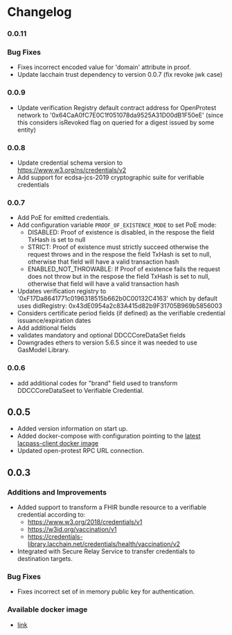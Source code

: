 # Changelog

### 0.0.11

### Bug Fixes
* Fixes incorrect encoded value for 'domain' attribute in proof.
* Update lacchain trust dependency to version 0.0.7 (fix revoke jwk case)

### 0.0.9

* Update verification Registry default contract address for OpenProtest network to '0x64CaA0fC7E0C1f051078da9525A31D00dB1F50eE' (since this considers isRevoked flag on queried for a digest issued by some entity)
### 0.0.8

* Update credential schema version to https://www.w3.org/ns/credentials/v2
* Add support for ecdsa-jcs-2019 cryptographic suite for verifiable credentials

### 0.0.7

* Add PoE for emitted credentials.
* Add configuration variable `PROOF_OF_EXISTENCE_MODE` to set PoE mode:
  * DISABLED: Proof of existence is disabled, in the respose the field TxHash is set to null
  * STRICT: Proof of existence must strictly succeed otherwise the request throws and in the respose the field TxHash is set to null, otherwise that field will have a valid transaction hash
  * ENABLED_NOT_THROWABLE: If Proof of existence fails the request does not throw but in the respose the field TxHash is set to null, otherwise that field will have a valid transaction hash
* Updates verification registry to '0xF17Da8641771c0196318515b662b0C00132C4163' which by default uses 
didRegistry: 0x43dE0954a2c83A415d82b9F31705B969b5856003
* Considers certificate period fields (if defined) as the verifiable credential issuance/expiration dates
* Add additional fields
* validates mandatory and optional DDCCCoreDataSet fields
* Downgrades ethers to version 5.6.5 since it was needed to use GasModel Library.

### 0.0.6

* add additional codes for "brand" field used to transform DDCCCoreDataSeet to Verifiable Credential.
## 0.0.5

* Added version information on start up.
* Added docker-compose with configuration pointing to the [latest lacpass-client docker image](https://hub.docker.com/r/eumb602/lacpass-client/tags)
* Updated open-protest RPC URL connection.

## 0.0.3

### Additions and Improvements
* Added support to transform a FHIR bundle resource to a verifiable credential according to: 
  * https://www.w3.org/2018/credentials/v1
  * https://w3id.org/vaccination/v1
  * https://credentials-library.lacchain.net/credentials/health/vaccination/v2
* Integrated with Secure Relay Service to transfer credentials to destination targets.

### Bug Fixes
* Fixes incorrect set of in memory public key for authentication.

### Available docker image

* [link](https://hub.docker.com/r/eumb602/lacpass-client/tags)


